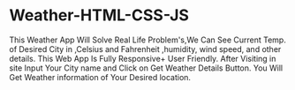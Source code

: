 # Weather-HTML-CSS-JS
This Weather App Will Solve Real Life Problem's,We Can See Current Temp. of Desired City in ,Celsius and Fahrenheit ,humidity, wind speed, and other details. This Web App Is Fully Responsive+ User Friendly. After Visiting in site Input Your City name and Click on Get Weather Details Button. You Will Get Weather information of Your Desired location.
